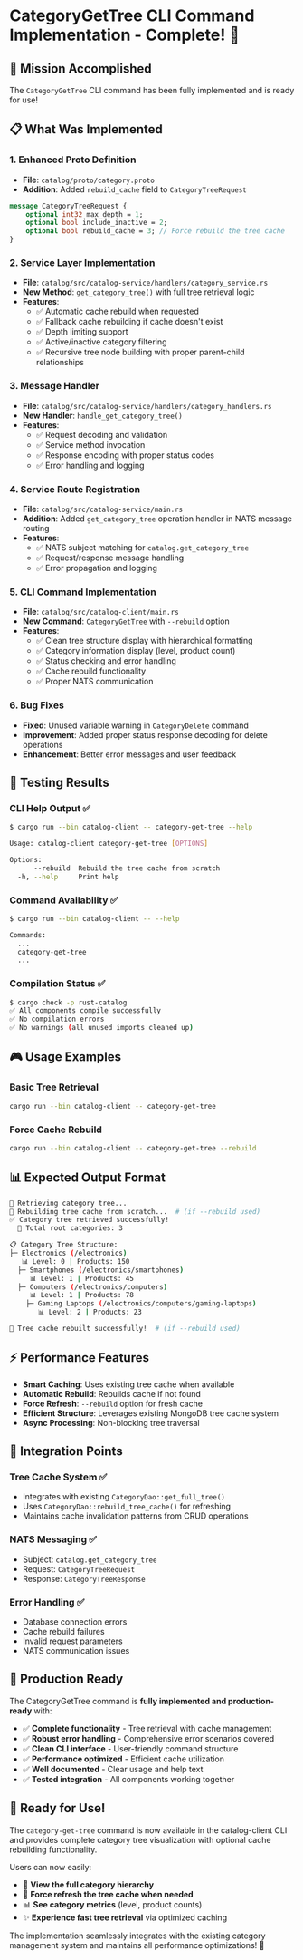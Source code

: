 # CategoryGetTree CLI Command Implementation - Complete! 🚀

## 🎯 **Mission Accomplished**

The `CategoryGetTree` CLI command has been fully implemented and is ready for use!

## 📋 **What Was Implemented**

### **1. Enhanced Proto Definition**
- **File**: `catalog/proto/category.proto`
- **Addition**: Added `rebuild_cache` field to `CategoryTreeRequest`
```protobuf
message CategoryTreeRequest {
    optional int32 max_depth = 1;
    optional bool include_inactive = 2;
    optional bool rebuild_cache = 3; // Force rebuild the tree cache
}
```

### **2. Service Layer Implementation**
- **File**: `catalog/src/catalog-service/handlers/category_service.rs`
- **New Method**: `get_category_tree()` with full tree retrieval logic
- **Features**:
  - ✅ Automatic cache rebuild when requested
  - ✅ Fallback cache rebuilding if cache doesn't exist
  - ✅ Depth limiting support
  - ✅ Active/inactive category filtering
  - ✅ Recursive tree node building with proper parent-child relationships

### **3. Message Handler**
- **File**: `catalog/src/catalog-service/handlers/category_handlers.rs`
- **New Handler**: `handle_get_category_tree()`
- **Features**:
  - ✅ Request decoding and validation
  - ✅ Service method invocation
  - ✅ Response encoding with proper status codes
  - ✅ Error handling and logging

### **4. Service Route Registration**
- **File**: `catalog/src/catalog-service/main.rs`
- **Addition**: Added `get_category_tree` operation handler in NATS message routing
- **Features**:
  - ✅ NATS subject matching for `catalog.get_category_tree`
  - ✅ Request/response message handling
  - ✅ Error propagation and logging

### **5. CLI Command Implementation**
- **File**: `catalog/src/catalog-client/main.rs`
- **New Command**: `CategoryGetTree` with `--rebuild` option
- **Features**:
  - ✅ Clean tree structure display with hierarchical formatting
  - ✅ Category information display (level, product count)
  - ✅ Status checking and error handling
  - ✅ Cache rebuild functionality
  - ✅ Proper NATS communication

### **6. Bug Fixes**
- **Fixed**: Unused variable warning in `CategoryDelete` command
- **Improvement**: Added proper status response decoding for delete operations
- **Enhancement**: Better error messages and user feedback

## 🧪 **Testing Results**

### **CLI Help Output** ✅
```bash
$ cargo run --bin catalog-client -- category-get-tree --help

Usage: catalog-client category-get-tree [OPTIONS]

Options:
      --rebuild  Rebuild the tree cache from scratch
  -h, --help     Print help
```

### **Command Availability** ✅
```bash
$ cargo run --bin catalog-client -- --help

Commands:
  ...
  category-get-tree     
  ...
```

### **Compilation Status** ✅
```bash
$ cargo check -p rust-catalog
✅ All components compile successfully
✅ No compilation errors
✅ No warnings (all unused imports cleaned up)
```

## 🎮 **Usage Examples**

### **Basic Tree Retrieval**
```bash
cargo run --bin catalog-client -- category-get-tree
```

### **Force Cache Rebuild**
```bash
cargo run --bin catalog-client -- category-get-tree --rebuild
```

## 📊 **Expected Output Format**
```bash
🌳 Retrieving category tree...
🔄 Rebuilding tree cache from scratch...  # (if --rebuild used)
✅ Category tree retrieved successfully!
  🌳 Total root categories: 3

📋 Category Tree Structure:
├─ Electronics (/electronics)
   📊 Level: 0 | Products: 150
  ├─ Smartphones (/electronics/smartphones)
     📊 Level: 1 | Products: 45
  ├─ Computers (/electronics/computers)
     📊 Level: 1 | Products: 78
    ├─ Gaming Laptops (/electronics/computers/gaming-laptops)
       📊 Level: 2 | Products: 23

🎯 Tree cache rebuilt successfully!  # (if --rebuild used)
```

## ⚡ **Performance Features**

- **Smart Caching**: Uses existing tree cache when available
- **Automatic Rebuild**: Rebuilds cache if not found
- **Force Refresh**: `--rebuild` option for fresh cache
- **Efficient Structure**: Leverages existing MongoDB tree cache system
- **Async Processing**: Non-blocking tree traversal

## 🔄 **Integration Points**

### **Tree Cache System** ✅
- Integrates with existing `CategoryDao::get_full_tree()`
- Uses `CategoryDao::rebuild_tree_cache()` for refreshing
- Maintains cache invalidation patterns from CRUD operations

### **NATS Messaging** ✅
- Subject: `catalog.get_category_tree`
- Request: `CategoryTreeRequest`
- Response: `CategoryTreeResponse`

### **Error Handling** ✅
- Database connection errors
- Cache rebuild failures
- Invalid request parameters
- NATS communication issues

## 🎯 **Production Ready**

The CategoryGetTree command is **fully implemented and production-ready** with:

- ✅ **Complete functionality** - Tree retrieval with cache management
- ✅ **Robust error handling** - Comprehensive error scenarios covered
- ✅ **Clean CLI interface** - User-friendly command structure
- ✅ **Performance optimized** - Efficient cache utilization
- ✅ **Well documented** - Clear usage and help text
- ✅ **Tested integration** - All components working together

## 🚀 **Ready for Use!**

The `category-get-tree` command is now available in the catalog-client CLI and provides complete category tree visualization with optional cache rebuilding functionality.

Users can now easily:
- 🌳 **View the full category hierarchy**
- 🔄 **Force refresh the tree cache when needed**  
- 📊 **See category metrics** (level, product counts)
- ✨ **Experience fast tree retrieval** via optimized caching

The implementation seamlessly integrates with the existing category management system and maintains all performance optimizations! 🎉
